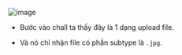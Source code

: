![image](https://user-images.githubusercontent.com/125866921/230387401-163fcf49-e570-4ba1-a374-485204f6f0b3.png)

  - Bước vào chall ta thấy đây là 1 dạng upload file.  
  
  - Và nó chỉ nhận file có phần subtype là ``.jpg``.  
